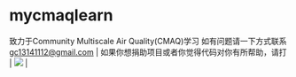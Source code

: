 # mycmaqlearn
致力于Community Multiscale Air Quality(CMAQ)学习
如有问题请一下方式联系
gc13141112@gmail.com
| 如果你想捐助项目或者你觉得代码对你有所帮助，请打 | [![](https://github.com/flashlxy/MicapsDataDraw/raw/master/images/sh1.png)](https://github.com/gc13141112/mycmaqlearn/issues/1) |
